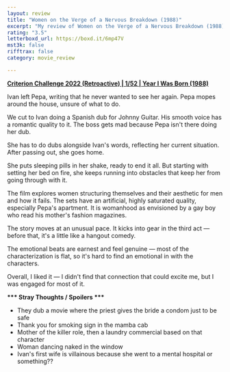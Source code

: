 ```yaml
---
layout: review
title: "Women on the Verge of a Nervous Breakdown (1988)"
excerpt: "My review of Women on the Verge of a Nervous Breakdown (1988)"
rating: "3.5"
letterboxd_url: https://boxd.it/6mp47V
mst3k: false
rifftrax: false
category: movie_review

---
```


<b><a href="https://boxd.it/q4PJa/detail" rel="nofollow">Criterion Challenge 2022 (Retroactive) | 1/52 | Year I Was Born (1988)</a></b>

Ivan left Pepa, writing that he never wanted to see her again. Pepa mopes around the house, unsure of what to do.

We cut to Ivan doing a Spanish dub for Johnny Guitar. His smooth voice has a romantic quality to it. The boss gets mad because Pepa isn't there doing her dub.

She has to do dubs alongside Ivan's words, reflecting her current situation. After passing out, she goes home.

She puts sleeping pills in her shake, ready to end it all. But starting with setting her bed on fire, she keeps running into obstacles that keep her from going through with it.

The film explores women structuring themselves and their aesthetic for men and how it fails. The sets have an artificial, highly saturated quality, especially Pepa's apartment. It is womanhood as envisioned by a gay boy who read his mother's fashion magazines.

The story moves at an unusual pace. It kicks into gear in the third act — before that, it's a little like a hangout comedy.

The emotional beats are earnest and feel genuine — most of the characterization is flat, so it's hard to find an emotional in with the characters.

Overall, I liked it — I didn't find that connection that could excite me, but I was engaged for most of it.


<b>*** Stray Thoughts / Spoilers ***</b>
* They dub a movie where the priest gives the bride a condom just to be safe
* Thank you for smoking sign in the mamba cab
* Mother of the killer role, then a laundry commercial based on that character 
* Woman dancing naked in the window
* Ivan's first wife is villainous because she went to a mental hospital or something??